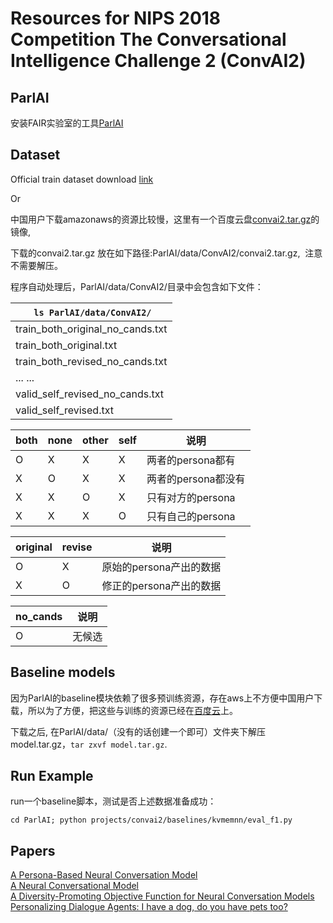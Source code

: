 # Resources for NIPS 2018 Competition The Conversational Intelligence Challenge 2 (ConvAI2)  

## ParlAI

安装FAIR实验室的工具[ParlAI](https://github.com/facebookresearch/ParlAI#installing-parlai)


## Dataset  

Official train dataset download [link](https://s3.amazonaws.com/fair-data/parlai/convai2/convai2.tar.gz)

Or

中国用户下载amazonaws的资源比较慢，这里有一个百度云盘[convai2.tar.gz](https://pan.baidu.com/s/1Akz9PpbNvlvVMtp9NxXBDA)的镜像, 

下载的convai2.tar.gz 放在如下路径:ParlAI/data/ConvAI2/convai2.tar.gz,  注意不需要解压。

程序自动处理后，ParlAI/data/ConvAI2/目录中会包含如下文件：

|  `ls ParlAI/data/ConvAI2/`        |
|-----------------------------------|
| train_both_original_no_cands.txt  |
| train_both_original.txt           |
| train_both_revised_no_cands.txt   |
| ... ...                           |
| valid_self_revised_no_cands.txt   |
| valid_self_revised.txt            |

| both | none | other | self | 说明            |
|------|------|-------|------|---------------|
| O    | X    | X     | X    | 两者的persona都有  |
| X    | O    | X     | X    | 两者的persona都没有 |
| X    | X    | O     | X    | 只有对方的persona  |
| X    | X    | X     | O    | 只有自己的persona  |

| original | revise | 说明              |
|----------|--------|-----------------|
| O        | X      | 原始的persona产出的数据 |
| X        | O      | 修正的persona产出的数据 |

| no_cands | 说明  |
|----------|-----|
| O        | 无候选 |



## Baseline models

因为ParlAI的baseline模块依赖了很多预训练资源，存在aws上不方便中国用户下载，所以为了方便，把这些与训练的资源已经在[百度云](https://pan.baidu.com/s/1PwsbFJo0FIvEhmiu4T4AIw)上。

下载之后, 在ParlAI/data/（没有的话创建一个即可）文件夹下解压model.tar.gz，`tar zxvf model.tar.gz`.

## Run Example 

run一个baseline脚本，测试是否上述数据准备成功：

`cd ParlAI; python projects/convai2/baselines/kvmemnn/eval_f1.py`

## Papers 

[A Persona-Based Neural Conversation Model](https://arxiv.org/abs/1603.06155)  
[A Neural Conversational Model](https://arxiv.org/abs/1506.05869)  
[A Diversity-Promoting Objective Function for Neural Conversation Models](https://arxiv.org/abs/1510.03055)  
[Personalizing Dialogue Agents: I have a dog, do you have pets too?](https://arxiv.org/abs/1801.07243)  
